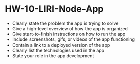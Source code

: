 # HW-10-LIRI-Node-App
* Clearly state the problem the app is trying to solve
* Give a high-level overview of how the app is organized
* Give start-to-finish instructions on how to run the app
* Include screenshots, gifs, or videos of the app functioning
* Contain a link to a deployed version of the app
* Clearly list the technologies used in the app
* State your role in the app development